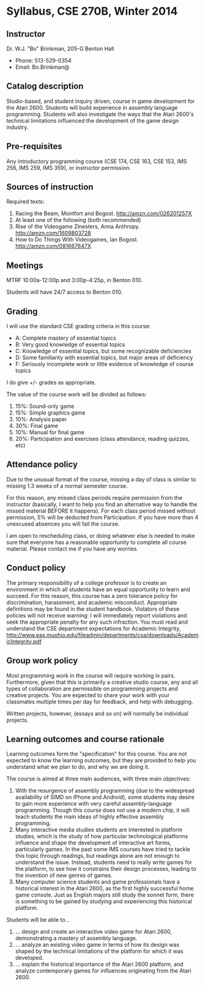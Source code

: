 Syllabus, CSE 270B, Winter 2014
========

Instructor
------

Dr. W.J. "Bo" Brinkman, 205-G Benton Hall

* Phone: 513-529-0354
* Email: Bo.Brinkman@

Catalog description
-------------------
Studio-based, and student inquiry driven, course in game development for the Atari 2600. Students will build experience in assembly language programming. Students will also investigate the ways that the Atari 2600's technical limitations influenced the development of the game design industry.

Pre-requisites
-----
Any introductory programming course (CSE 174, CSE 163, CSE 153, IMS 256, IMS 259, IMS 359), or instructor permission.

Sources of instruction
----------------------
Required texts: 

1. Racing the Beam, Montfort and Bogost. http://amzn.com/026201257X
2. At least one of the following (both recommended)
  1. Rise of the Videogame Zinesters, Anna Anthropy. http://amzn.com/1609803728
  2. How to Do Things With Videogames, Ian Bogost. http://amzn.com/081667647X

Meetings
----
MTRF 10:00a-12:00p and 3:00p-4:25p, in Benton 010.

Students will have 24/7 access to Benton 010.

Grading
-------
I will use the standard CSE grading criteria in this course: 

* A: Complete mastery of essential topics
* B: Very good knowledge of essential topics
* C: Knowledge of essential topics, but some recognizable deficiencies
* D: Some familiarity with essential topics, but major areas of deficiency
* F: Seriously incomplete work or little evidence of knowledge of course topics

I do give +/- grades as appropriate.

The value of the course work will be divided as follows: 

1. 15%: Sound-only game
2. 15%: Simple graphics game
3. 10%: Analysis paper
4. 30%: Final game
5. 10%: Manual for final game
6. 20%: Participation and exercises (class attendance, reading quizzes, etc)

Attendance policy
--------
Due to the unusual format of the course, missing a day of class is similar to missing 1.3 weeks of a normal semester course.

For this reason, any missed class periods require permission from the instructor (basically, I want to help you find an alternative way to handle the missed material BEFORE it happens). For each class period missed without permission, 5% will be deducted from Participation. If you have more than 4 unexcused absences you will fail the course.

I am open to rescheduling class, or doing whatever else is needed to make sure that everyone has a reasonable opportunity to complete all course material. Please contact me if you have any worries.

Conduct policy
-------------- 
The primary responsibility of a college professor is to create an environment in which all students have an equal opportunity to learn and succeed. For this reason, this course has a zero tolerance policy for discrimination, harassment, and academic misconduct. Appropriate definitions may be found in the student handbook. Violators of these policies will not receive warning: I will immediately report violations and seek the appropriate penalty for any such infraction. You must read and understand the CSE department expectations for Academic Integrity, http://www.eas.muohio.edu/fileadmin/departments/csa/downloads/AcademicIntegrity.pdf

Group work policy
------------
Most programming work in the course will require working in pairs. Furthermore, given that this is primarily a creative studio course, any and all types of collaboration are permissible on programming projects and creative projects. You are expected to share your work with your classmates multiple times per day for feedback, and help with debugging.

Written projects, however, (essays and so on) will normally be individual projects. 

Learning outcomes and course rationale
-----------------
Learning outcomes form the "specification" for this course. You are not expected to know the learning outcomes, but they are provided to help you understand what we plan to do, and why we are doing it. 

The course is aimed at three main audiences, with three main objectives:

1. With the resurgence of assembly programming (due to the widespread availability of SIMD on iPhone and Android), some students may desire to gain more experience with very careful assembly-language programming. Though this course does not use a modern chip, it will teach students the main ideas of highly effective assembly programming.
2. Many interactive media studies students are interested in platform studies, which is the study of how particular technological platforms influence and shape the development of interactive art forms, particularly games. In the past some IMS courses have tried to tackle this topic through readings, but readings alone are not enough to understand the issue. Instead, students need to really write games for the platform, to see how it constrains their design processes, leading to the invention of new genres of games.
3. Many computer science students and game professionals have a historical interest in the Atari 2600, as the first highly successful home game console. Just as English majors still study the sonnet form, there is something to be gained by studying and experiencing this historical platform.

Students will be able to...

1. ... design and create an interactive video game for Atari 2600, demonstrating a mastery of assembly language.
2. ... analyze an existing video game in terms of how its design was shaped by the technical limitations of the platform for which it was developed.
3. ... explain the historical importance of the Atari 2600 platform, and analyze contemporary games for influences originating from the Atari 2600.